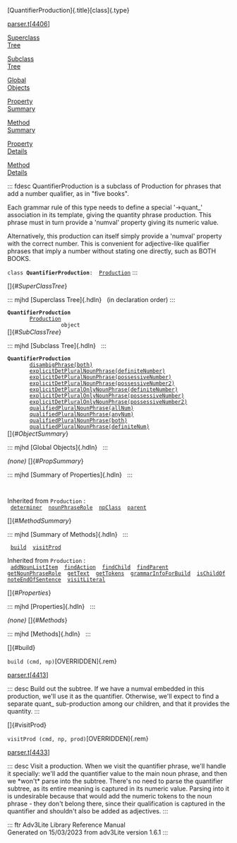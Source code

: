 [QuantifierProduction]{.title}[class]{.type}

[parser.t](../file/parser.t.html)\[[4406](../source/parser.t.html#4406)\]

[Superclass\
Tree](#_SuperClassTree_)

[Subclass\
Tree](#_SubClassTree_)

[Global\
Objects](#_ObjectSummary_)

[Property\
Summary](#_PropSummary_)

[Method\
Summary](#_MethodSummary_)

[Property\
Details](#_Properties_)

[Method\
Details](#_Methods_)

::: fdesc
QuantifierProduction is a subclass of Production for phrases that add a
number qualifier, as in \"five books\".

Each grammar rule of this type needs to define a special \'-\>quant\_\'
association in its template, giving the quantity phrase production. This
phrase must in turn provide a \'numval\' property giving its numeric
value.

Alternatively, this production can itself simply provide a \'numval\'
property with the correct number. This is convenient for adjective-like
qualifier phrases that imply a number without stating one directly, such
as BOTH BOOKS.

`class `**`QuantifierProduction`**` :   `[`Production`](../object/Production.html)
:::

[]{#_SuperClassTree_}

::: mjhd
[Superclass Tree]{.hdln}   (in declaration order)
:::

**`QuantifierProduction`**\
`         `[`Production`](../object/Production.html)\
`                 object`\
[]{#_SubClassTree_}

::: mjhd
[Subclass Tree]{.hdln}  
:::

**`QuantifierProduction`**\
`         `[`disambigPhrase(both)`](../object/disambigPhrase(both).html)\
`         `[`explicitDetPluralNounPhrase(definiteNumber)`](../object/explicitDetPluralNounPhrase(definiteNumber).html)\
`         `[`explicitDetPluralNounPhrase(possessiveNumber)`](../object/explicitDetPluralNounPhrase(possessiveNumber).html)\
`         `[`explicitDetPluralNounPhrase(possessiveNumber2)`](../object/explicitDetPluralNounPhrase(possessiveNumber2).html)\
`         `[`explicitDetPluralOnlyNounPhrase(definiteNumber)`](../object/explicitDetPluralOnlyNounPhrase(definiteNumber).html)\
`         `[`explicitDetPluralOnlyNounPhrase(possessiveNumber)`](../object/explicitDetPluralOnlyNounPhrase(possessiveNumber).html)\
`         `[`explicitDetPluralOnlyNounPhrase(possessiveNumber2)`](../object/explicitDetPluralOnlyNounPhrase(possessiveNumber2).html)\
`         `[`qualifiedPluralNounPhrase(allNum)`](../object/qualifiedPluralNounPhrase(allNum).html)\
`         `[`qualifiedPluralNounPhrase(anyNum)`](../object/qualifiedPluralNounPhrase(anyNum).html)\
`         `[`qualifiedPluralNounPhrase(both)`](../object/qualifiedPluralNounPhrase(both).html)\
`         `[`qualifiedPluralNounPhrase(definiteNum)`](../object/qualifiedPluralNounPhrase(definiteNum).html)\
[]{#_ObjectSummary_}

::: mjhd
[Global Objects]{.hdln}  
:::

*(none)* []{#_PropSummary_}

::: mjhd
[Summary of Properties]{.hdln}  
:::

` `

Inherited from `Production` :\
` `[`determiner`](../object/Production.html#determiner)`  `[`nounPhraseRole`](../object/Production.html#nounPhraseRole)`  `[`npClass`](../object/Production.html#npClass)`  `[`parent`](../object/Production.html#parent)`  `

[]{#_MethodSummary_}

::: mjhd
[Summary of Methods]{.hdln}  
:::

` `[`build`](#build)`  `[`visitProd`](#visitProd)`  `

Inherited from `Production` :\
` `[`addNounListItem`](../object/Production.html#addNounListItem)`  `[`findAction`](../object/Production.html#findAction)`  `[`findChild`](../object/Production.html#findChild)`  `[`findParent`](../object/Production.html#findParent)`  `[`getNounPhraseRole`](../object/Production.html#getNounPhraseRole)`  `[`getText`](../object/Production.html#getText)`  `[`getTokens`](../object/Production.html#getTokens)`  `[`grammarInfoForBuild`](../object/Production.html#grammarInfoForBuild)`  `[`isChildOf`](../object/Production.html#isChildOf)`  `[`noteEndOfSentence`](../object/Production.html#noteEndOfSentence)`  `[`visitLiteral`](../object/Production.html#visitLiteral)`  `

[]{#_Properties_}

::: mjhd
[Properties]{.hdln}  
:::

*(none)* []{#_Methods_}

::: mjhd
[Methods]{.hdln}  
:::

[]{#build}

`build (cmd, np)`[OVERRIDDEN]{.rem}

[parser.t](../file/parser.t.html)\[[4413](../source/parser.t.html#4413)\]

::: desc
Build out the subtree. If we have a numval embedded in this production,
we\'ll use it as the quantifier. Otherwise, we\'ll expect to find a
separate quant\_ sub-production among our children, and that it provides
the quantity.
:::

[]{#visitProd}

`visitProd (cmd, np, prod)`[OVERRIDDEN]{.rem}

[parser.t](../file/parser.t.html)\[[4433](../source/parser.t.html#4433)\]

::: desc
Visit a production. When we visit the quantifier phrase, we\'ll handle
it specially: we\'ll add the quantifier value to the main noun phrase,
and then we \*won\'t\* parse into the subtree. There\'s no need to parse
the quantifier subtree, as its entire meaning is captured in its numeric
value. Parsing into it is undesirable because that would add the numeric
tokens to the noun phrase - they don\'t belong there, since their
qualification is captured in the quantifier and shouldn\'t also be added
as adjectives.
:::

::: ftr
Adv3Lite Library Reference Manual\
Generated on 15/03/2023 from adv3Lite version 1.6.1
:::
